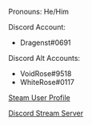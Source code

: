 Pronouns: He/Him

Discord Account:
- Dragenst#0691

Discord Alt Accounts:
- VoidRose#9518
- WhiteRose#0117

<a href="https://steamcommunity.com/id/Dragenst1" target="_blank">Steam User Profile</a>

<a href="https://discord.com/invite/Fnpe7tCj5d">Discord Stream Server</a>
